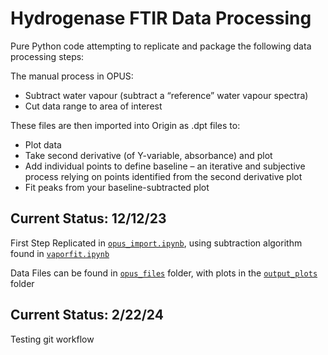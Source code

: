 # Hydrogenase FTIR Data Processing #



Pure Python code attempting to replicate and package the following data processing steps:


The manual process in OPUS:  
- Subtract water vapour (subtract a “reference” water vapour spectra) 			 
- Cut data range to area of interest 										 

These files are then imported into Origin as .dpt files to: 						 
- Plot data 	 
- Take second derivative (of Y-variable, absorbance) and plot  
- Add individual points to define baseline – an iterative and subjective process relying on points identified from the second derivative plot 					 
- Fit peaks from your baseline-subtracted plot

## Current Status: 12/12/23 ##
First Step Replicated in [`opus_import.ipynb`](src/opus_import.ipynb), using subtraction algorithm found in [`vaporfit.ipynb`](src/vaporfit.ipynb)

Data Files can be found in [`opus_files`](./opus_files) folder, with plots in the [`output_plots`](./output_plots) folder
## Current Status: 2/22/24 ##
Testing git workflow

